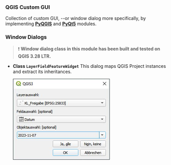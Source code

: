 ### QGIS Custom GUI

Collection of custom GUI, --or window dialog more specifically, by implementing [**<ins>PyQGIS</ins>**](https://qgis.org/pyqgis/3.28/index.html) and [**<ins>PyQt5</ins>**](https://doc.qt.io/qtforpython-5/contents.html) modules.

### Window Dialogs

>   
>   :exclamation: **Window dialog class in this module has been built and tested on QGIS 3.28 LTR.**
>   

+ **Class `LayerFieldFeatureWidget`**
  This dialog maps QGIS Project instances and extract its inheritances.

  ![layerfieldfeaturewidget](/assets/layerfieldfeaturewidget.JPG)
